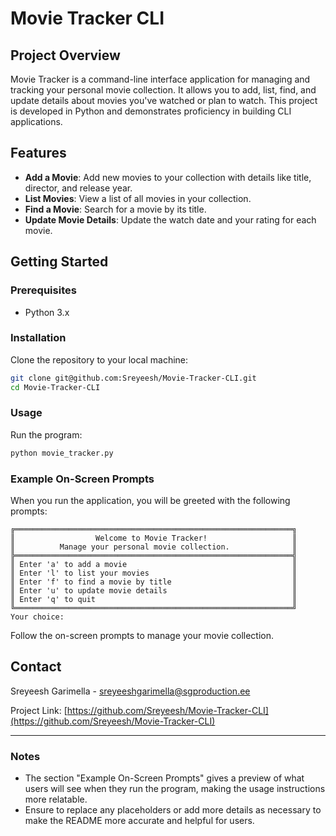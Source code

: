 # Movie Tracker CLI

## Project Overview

Movie Tracker is a command-line interface application for managing and tracking your personal movie collection. It allows you to add, list, find, and update details about movies you've watched or plan to watch. This project is developed in Python and demonstrates proficiency in building CLI applications.

## Features

- **Add a Movie**: Add new movies to your collection with details like title, director, and release year.
- **List Movies**: View a list of all movies in your collection.
- **Find a Movie**: Search for a movie by its title.
- **Update Movie Details**: Update the watch date and your rating for each movie.

## Getting Started

### Prerequisites

- Python 3.x

### Installation

Clone the repository to your local machine:

```bash
git clone git@github.com:Sreyeesh/Movie-Tracker-CLI.git
cd Movie-Tracker-CLI
```

### Usage

Run the program:

```bash
python movie_tracker.py
```

### Example On-Screen Prompts

When you run the application, you will be greeted with the following prompts:

```
╔══════════════════════════════════════════════════════════════╗
║                  Welcome to Movie Tracker!                   ║
║          Manage your personal movie collection.              ║
╠══════════════════════════════════════════════════════════════╣
║ Enter 'a' to add a movie                                     ║
║ Enter 'l' to list your movies                                ║
║ Enter 'f' to find a movie by title                           ║
║ Enter 'u' to update movie details                            ║
║ Enter 'q' to quit                                            ║
╚══════════════════════════════════════════════════════════════╝
Your choice: 
```

Follow the on-screen prompts to manage your movie collection.


## Contact

Sreyeesh Garimella - sreyeeshgarimella@sgproduction.ee

Project Link: [https://github.com/Sreyeesh/Movie-Tracker-CLI](https://github.com/Sreyeesh/Movie-Tracker-CLI)

---

### Notes

- The section "Example On-Screen Prompts" gives a preview of what users will see when they run the program, making the usage instructions more relatable.
- Ensure to replace any placeholders or add more details as necessary to make the README more accurate and helpful for users.